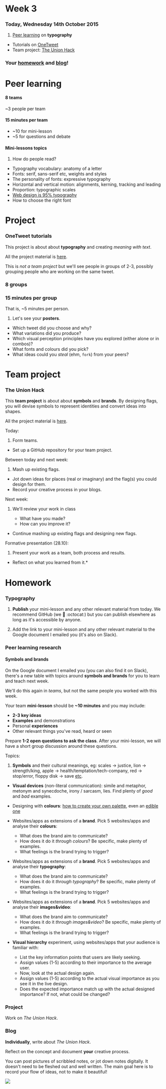 # Week 3

### Today, Wednesday 14th October 2015

1. [Peer learning](#peer-learning) on **typography** 
* Tutorials on [OneTweet](#project)   
* Team project: [The Union Hack](#team-project)

### Your [homework](#homework) and [blog](#blog)!


# Peer learning

<!-- 

Talk about transferable life skills?

Have a quick convo about feedback from last week (they should have blogged about this)

-->

<!--### Let the peer learning begin-->

#### 8 teams

~3 people per team 

#### 15 minutes per team

* ~10 for mini-lesson 
* ~5 for questions and debate

#### Mini-lessons topics

1. How do people read? 
* Typography vocabulary: anatomy of a letter
* Fonts: serif, sans-serif etc, weights and styles 
* The personality of fonts: expressive typography
* Horizontal and vertical motion: alignments, kerning, tracking and leading 
* Proportion: typographic scales
* [Web design is 95% typography](https://ia.net/know-how/the-web-is-all-about-typography-period) 
* How to choose the right font


# Project

### OneTweet tutorials

This project is about about **typography** and creating *meaning with text*.

All the project material is [here](../../projects/one-tweet).

This is *not a team project* but we'll see people in groups of 2-3, possibly grouping people who are working on the same tweet.

### 8 groups

### 15 minutes per group 

That is, ~5 minutes per person.

1. Let's see your **posters**.
* Which tweet did you choose and why?
* What variations did you produce? 
* Which visual perception principles have you explored (either alone or in combos)?
* What fonts and colours did you pick?
* What ideas could you *steal* (ehm, `fork`) from your peers?


# Team project

### The Union Hack 

This **team project** is about about **symbols** and **brands**. By designing flags, you will devise symbols to represent identities and convert ideas into shapes. 

All the project material is [here](../../projects/union-hack).

Today:

1. Form teams.
* Set up a GitHub repository for your team project.

Between today and next week:

1. Mash up existing flags.
* Jot down ideas for places (real or imaginary) and the flag(s) you could design for them. 
* Record your creative process in your blogs.

Next week:

1. We'll review your work in class
	
	* What have you made?
	* How can you improve it?
* Continue mashing up existing flags and designing new flags.	

Formative presentation (28.10):

1. Present your work as a team, both process and results.
* Reflect on what you learned from it.* 
 

# Homework

### Typography

1. **Publish** your mini-lesson and any other relevant material from today. We recommend GitHub (we :green_heart: :octocat:) but you can publish elsewhere as long as it's accessible by anyone.

2. Add the link to your mini-lesson and any other relevant material to the Google document I emailed you (it's also on Slack).

### Peer learning research

#### Symbols and brands

On the Google document I emailed you (you can also find it on Slack), there's a new table with topics around **symbols and brands** for you to learn and teach next week.

We'll do this again in *teams*, but not the same people you worked with this week.

Your team **mini-lesson** should be **~10 minutes** and you may include:

* **2-3 key ideas**
* **Examples** and demonstrations
* Personal **experiences**
* Other relevant things you've read, heard or seen

Prepare **1-2 open questions to ask the class**. After your mini-lesson, we will have a short group discussion around these questions.

Topics: 

1. **Symbols** and their cultural meanings, eg: scales → justice, lion → strength/king, apple → health/temptation/tech-company, red → stop/error, floppy disk → save [etc](http://www.hanselman.com/blog/TheFloppyDiskMeansSaveAnd14OtherOldPeopleIconsThatDontMakeSenseAnymore.aspx).
* **Visual devices** (non-literal communication): simile and metaphor, metonym and synecdoche, irony / sarcasm, lies. Find plenty of *good* and *bad* examples.
* Designing with **colours**: [how to create your own palette](http://www.smashingmagazine.com/2010/02/color-theory-for-designer-part-3-creating-your-own-color-palettes/), even an [edible one](http://idsgn.org/posts/an-edible-color-palette/)
* Websites/apps as extensions of a **brand**. Pick 5 websites/apps and analyse their **colours**:
	
	* What does the brand aim to communicate?
	* How does it do it *through colours*? Be specific, make plenty of examples.
	* What feelings is the brand trying to trigger? 
* Websites/apps as extensions of a **brand**. Pick 5 websites/apps and analyse their **typography**:
	
	* What does the brand aim to communicate?
	* How does it do it *through typography*? Be specific, make plenty of examples.
	* What feelings is the brand trying to trigger? 
* Websites/apps as extensions of a **brand**. Pick 5 websites/apps and analyse their **images&video**:
	
	* What does the brand aim to communicate?
	* How does it do it *through images&video*? Be specific, make plenty of examples.
	* What feelings is the brand trying to trigger? 
* **Visual hierarchy** experiment, using websites/apps that your audience is familiar with:

 	* List the key information points that users are likely seeking.
	* Assign values (1-5) according to their importance to the average user.
	* Now, look at the actual design again.
	* Assign values (1-5) according to the actual visual importance as you see it in the live design.
	* Does the expected importance match up with the actual designed importance? If not, what could be changed?

<!--

**Semiotics 101**: sign, signifier and signified

**Communication**: sender (with intentions), message (through media) and receiver (with interpretations).

* [Teaching to see](https://vimeo.com/45232468): design thinking by Inge Druckrey
* [Comic Sans is bad](http://designforhackers.com/blog/comic-sans-hate/), or is it?

-->

### Project 

Work on *The Union Hack*.

### Blog 

**Individually**, write about *The Union Hack*. 

Reflect on the concept and document **your** creative process. 

You can post pictures of scribbled notes, or jot down notes digitally. It doesn't need to be fleshed out and well written. The main goal here is to record your flow of ideas, not to make it beautiful!

[![](assets/the-creative-process.jpg)](https://dribbble.com/shots/1826840--lunchtimedrawings-The-Creative-Process)